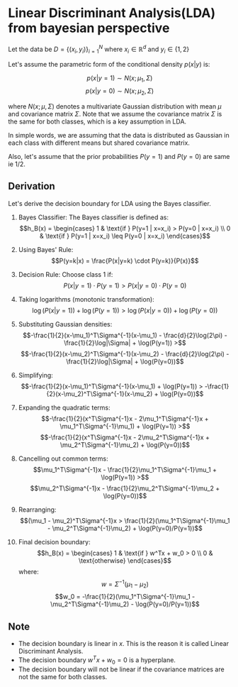 # Linear Discriminant Analysis(LDA) from bayesian perspective

Let the data be $D = \{(x_i, y_i)\}_{i=1}^N$ where $x_i \in \mathbb{R}^d$ and $y_i \in \{1, 2\}$

Let's assume the parametric form of the conditional density $p(x|y)$ is:

$$p(x|y=1) \sim N(x; \mu_1, \Sigma)$$
$$p(x|y=0) \sim N(x; \mu_2, \Sigma)$$

where $N(x; \mu, \Sigma)$ denotes a multivariate Gaussian distribution with mean $\mu$ and covariance matrix $\Sigma$. Note that we assume the covariance matrix $\Sigma$ is the same for both classes, which is a key assumption in LDA.

In simple words, we are assuming that the data is distributed as Gaussian in each class with different means but shared covariance matrix.

Also, let's assume that the prior probabilities $P(y=1)$ and $P(y=0)$ are same ie $1/2$.

## Derivation
Let's derive the decision boundary for LDA using the Bayes classifier.

1. Bayes Classifier:
   The Bayes classifier is defined as:
   $$h_B(x) = \begin{cases}
       1 & \text{if } P(y=1 | x=x_i) > P(y=0 | x=x_i) \\
       0 & \text{if } P(y=1 | x=x_i) \leq P(y=0 | x=x_i)
   \end{cases}$$

2. Using Bayes' Rule:
   $$P(y=k|x) = \frac{P(x|y=k) \cdot P(y=k)}{P(x)}$$

3. Decision Rule:
   Choose class 1 if:
   $$P(x|y=1) \cdot P(y=1) > P(x|y=0) \cdot P(y=0)$$

4. Taking logarithms (monotonic transformation):
   $$\log(P(x|y=1)) + \log(P(y=1)) > \log(P(x|y=0)) + \log(P(y=0))$$

5. Substituting Gaussian densities:
   $$-\frac{1}{2}(x-\mu_1)^T\Sigma^{-1}(x-\mu_1) - \frac{d}{2}\log(2\pi) - \frac{1}{2}\log|\Sigma| + \log(P(y=1)) >$$
   $$-\frac{1}{2}(x-\mu_2)^T\Sigma^{-1}(x-\mu_2) - \frac{d}{2}\log(2\pi) - \frac{1}{2}\log|\Sigma| + \log(P(y=0))$$

6. Simplifying:
   $$-\frac{1}{2}(x-\mu_1)^T\Sigma^{-1}(x-\mu_1) + \log(P(y=1)) > -\frac{1}{2}(x-\mu_2)^T\Sigma^{-1}(x-\mu_2) + \log(P(y=0))$$

7. Expanding the quadratic terms:
   $$-\frac{1}{2}(x^T\Sigma^{-1}x - 2\mu_1^T\Sigma^{-1}x + \mu_1^T\Sigma^{-1}\mu_1) + \log(P(y=1)) >$$
   $$-\frac{1}{2}(x^T\Sigma^{-1}x - 2\mu_2^T\Sigma^{-1}x + \mu_2^T\Sigma^{-1}\mu_2) + \log(P(y=0))$$

8. Cancelling out common terms:
   $$\mu_1^T\Sigma^{-1}x - \frac{1}{2}\mu_1^T\Sigma^{-1}\mu_1 + \log(P(y=1)) >$$
   $$\mu_2^T\Sigma^{-1}x - \frac{1}{2}\mu_2^T\Sigma^{-1}\mu_2 + \log(P(y=0))$$

9. Rearranging:
   $$(\mu_1 - \mu_2)^T\Sigma^{-1}x > \frac{1}{2}(\mu_1^T\Sigma^{-1}\mu_1 - \mu_2^T\Sigma^{-1}\mu_2) + \log(P(y=0)/P(y=1))$$

10. Final decision boundary:
    $$h_B(x) = \begin{cases}
    1 & \text{if } w^Tx + w_0 > 0 \\
    0 & \text{otherwise}
    \end{cases}$$
    where:
    $$w = \Sigma^{-1}(\mu_1 - \mu_2)$$
    $$w_0 = -\frac{1}{2}(\mu_1^T\Sigma^{-1}\mu_1 - \mu_2^T\Sigma^{-1}\mu_2) - \log(P(y=0)/P(y=1))$$

## Note
- The decision boundary is linear in $x$. This is the reason it is called Linear Discriminant Analysis.
- The decision boundary $w^Tx + w_0 = 0$ is a hyperplane.
- The decision boundary will not be linear if the covariance matrices are not the same for both classes.



